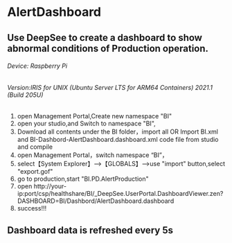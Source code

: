 # AlertDashboard
##  Use DeepSee to create a dashboard to show abnormal conditions of Production operation.
######   Device: Raspberry Pi 
######   Version:IRIS for UNIX (Ubuntu Server LTS for ARM64 Containers) 2021.1 (Build 205U) 
1.  open Management Portal,Create new namespace "BI"
1.  open your studio,and Switch to namespace "BI",
2.  Download all contents under the BI folder，import all  OR Import BI.xml and BI-Dashbord-AlertDashboard.dashboard.xml code file from studio and compile
4.  open Management Portal，switch namespace “BI”，
5.  select【System Explorer】-->【GLOBALS】-->use "import" button,select "export.gof"
6.  go to production,start "BI.PD.AlertProduction"
7.  open http://your-ip:port/csp/healthshare/BI/_DeepSee.UserPortal.DashboardViewer.zen?DASHBOARD=BI/Dashbord/AlertDashboard.dashboard
8.  success!!!
##  Dashboard data is refreshed every 5s




